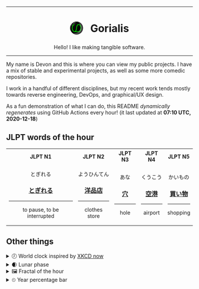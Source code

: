 ***

<h1 align="center">
<sub>
    <img src="readme/resources/avatar.png" height="36">
</sub>
&nbsp;
Gorialis
</h1>
<p align="center">
Hello! I like making tangible software.
</p>

***

My name is Devon and this is where you can view my public projects. I have a mix of stable and experimental projects, as well as some more comedic repositories.

I work in a handful of different disciplines, but my recent work tends mostly towards reverse engineering, DevOps, and graphical/UX design.

As a fun demonstration of what I can do, this README *dynamically regenerates* using GitHub Actions every hour! (it last updated at **07:10 UTC, 2020-12-18**)

<h2>JLPT words of the hour</h2>
<table>
    <tr>
        <th>JLPT N1</th>
        <th>JLPT N2</th>
        <th>JLPT N3</th>
        <th>JLPT N4</th>
        <th>JLPT N5</th>
    </tr>
    <tr>
        <td>
            <p align="center">とぎれる</p>
            <h3 align="center"><b><a href="https://jisho.org/search/%E3%81%A8%E3%81%8E%E3%82%8C%E3%82%8B">とぎれる</a></b></h3>
            <hr>
            <p align="center">to pause,<wbr> to be interrupted</p>
        </td>
        <td>
            <p align="center">ようひんてん</p>
            <h3 align="center"><b><a href="https://jisho.org/search/%E6%B4%8B%E5%93%81%E5%BA%97">洋品店</a></b></h3>
            <hr>
            <p align="center">clothes store</p>
        </td>
        <td>
            <p align="center">あな</p>
            <h3 align="center"><b><a href="https://jisho.org/search/%E7%A9%B4">穴</a></b></h3>
            <hr>
            <p align="center">hole</p>
        </td>
        <td>
            <p align="center">くうこう</p>
            <h3 align="center"><b><a href="https://jisho.org/search/%E7%A9%BA%E6%B8%AF">空港</a></b></h3>
            <hr>
            <p align="center">airport</p>
        </td>
        <td>
            <p align="center">かいもの</p>
            <h3 align="center"><b><a href="https://jisho.org/search/%E8%B2%B7%E3%81%84%E7%89%A9">買い物</a></b></h3>
            <hr>
            <p align="center">shopping</p>
        </td>
    </tr>
</table>

<h2>Other things</h2>
<details>
<summary>🕖  World clock inspired by <a href="https://xkcd.com/now">XKCD now</a></summary>

> <img src="generated/now.png" width="512">

</details>
<details>
<summary>🌒 Lunar phase</summary>

The moon is approximately 14.30% through its phase (Waxing Crescent).

</details>
<details>
<summary>&#x1f5bc; Fractal of the hour</summary>

> <img src="generated/fractal.png" width="512">

</details>
<details>
<summary>&#x23f2; Year percentage bar</summary>
<pre><code>2020 [███████████████████▁] 96.26%</code></pre>
</details>
